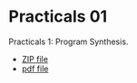 # Practicals 01

Practicals 1: Program Synthesis.

* [ZIP file](http://flolac.iis.sinica.edu.tw/pl2016/lib/exe/fetch.php?media=practicals_01_code.zip)
* [pdf file](http://flolac.iis.sinica.edu.tw/pl2016/lib/exe/fetch.php?media=practicals_01.pdf)